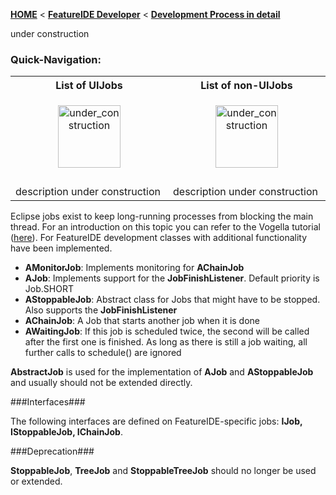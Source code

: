 <!-- Breadcrumb -->
[**HOME**](https://github.com/FeatureIDE/FeatureIDE/wiki) < [**FeatureIDE Developer**](https://github.com/FeatureIDE/FeatureIDE/wiki/FeatureIDE-Developer) < [**Development Process in detail**](https://github.com/FeatureIDE/FeatureIDE/wiki/Development-Process-in-detail)

<!-- Introduction -->
under construction

<!-- Quick-Navigation-Table -->
### Quick-Navigation:

<table>
	<tr>
		<th>List of UIJobs</th>
		<th>List of non-UIJobs</th>
	</tr>
	<tr>
		<td width="320px">
			<p align="center">
				<img height="100" width="100" alt="under_construction" src="https://github.com/FeatureIDE/FeatureIDE/wiki/Assets/under_construction.png">
			</p>
		</td>
		<td width="320px">
			<p align="center">
				<img height="100" width="100" alt="under_construction" src="https://github.com/FeatureIDE/FeatureIDE/wiki/Assets/under_construction.png">
			</p>
		</td>
	</tr>
	<tr>
		<td>
			<!--a href="/FeatureIDE/FeatureIDE/wiki/Checkout-FeatureIDE-sources">Checkout FeatureIDE sources</a-->
		</td>
		<td>
			<!--a href="/FeatureIDE/FeatureIDE/wiki/Run-configuration-[FeatureIDE-Dev]">Run Configuration</a-->
		</td>
	</tr>
	<tr>
		<td>description under construction</td>
		<td>description under construction</td>
	</tr>
</table>

Eclipse jobs exist to keep long-running processes from blocking the main thread. For an introduction on this topic you can refer to the Vogella tutorial ([here](http://www.vogella.com/tutorials/EclipseJobs/article.html)).
For FeatureIDE development classes with additional functionality have been implemented. 

* **AMonitorJob**: Implements monitoring for **AChainJob**
* **AJob**: Implements support for the **JobFinishListener**. Default priority is Job.SHORT
* **AStoppableJob**: Abstract class for Jobs that might have to be stopped. Also supports the **JobFinishListener**
* **AChainJob**: A Job that starts another job when it is done
* **AWaitingJob**: If this job is scheduled twice, the second will be called after the first one is finished. As long as there is still a job waiting, all further calls to schedule() are ignored

**AbstractJob** is used for the implementation of **AJob** and **AStoppableJob** and usually should not be extended directly.

###Interfaces###

The following interfaces are defined on FeatureIDE-specific jobs: **IJob, IStoppableJob, IChainJob**.

###Deprecation###

**StoppableJob**, **TreeJob** and **StoppableTreeJob** should no longer be used or extended. 



